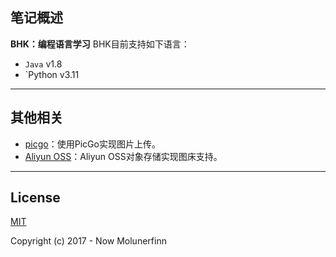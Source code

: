 ## 笔记概述

**BHK：编程语言学习**
BHK目前支持如下语言：
- `Java` v1.8
- `Python v3.11

---

## 其他相关

- [picgo](https://github.com/Molunerfinn/PicGo)：使用PicGo实现图片上传。
- [Aliyun OSS](https://www.aliyun.com/product/oss)：Aliyun OSS对象存储实现图床支持。

---

## License

[MIT](http://opensource.org/licenses/MIT)

Copyright (c) 2017 - Now Molunerfinn